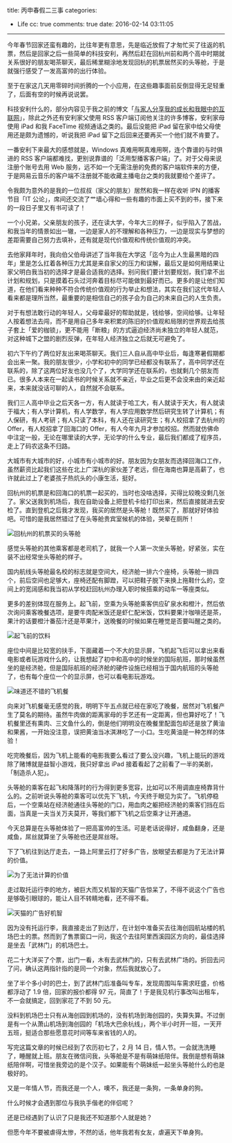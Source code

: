 title: 丙申春假二三事
categories:
  - Life
cc: true
comments: true
date: 2016-02-14 03:11:05
---

今年春节回家还蛮有趣的，比往年更有意思，先是临近放假了才匆忙买了往返的机票，然后是回家之后一些简单的科技安利，再然后赶在回杭州前和两个高中时期就关系很好的朋友喝茶聊天，最后稀里糊涂地发现回杭的机票居然买的头等舱，于是就强行感受了一发高富帅的出行体验。

至于在家这几天用零碎时间折腾的一个小应用，在这些趣事面前反倒显得无足轻重了，后面有空的时候再说说罢。

<!-- more --><!-- indicate-the-source -->

科技安利什么的，部分内容见于我之前的博文「[与家人分享我的成长和我眼中的互联网][1]」，除此之外还有安利家父使用 RSS 客户端订阅他关注的许多博客，安利家母使用 iPad 和我 FaceTime 视频通话之类的。最后没能把 iPad 留在家中给父母使用还是颇为遗憾的，听说我把 iPad 留下之后回来还要再买一个他们就不肯要了。

一番安利下来最大的感想就是，Windows 真难用啊真难用啊，连个靠谱的与时俱进的 RSS 客户端都难找，更别说靠谱的「泛用型播客客户端」了。对于父母来说注册个账号去用 Web 服务，远不如一个无需注册的免费的客户端软件来的方便，于是网易云音乐的客户端不注册就不能收藏主播电台之类的我就要给个差评了。

令我颇为意外的是我的一位叔叔（家父的朋友）居然和我一样在收听 IPN 的播客节目「IT 公论」，席间还交流了艹墙心得和一些有趣的市面上买不到的书，接下来的一段日子里又有书可读了！

一个小兄弟，父亲朋友的孩子，还在读大学，今年大三的样子，似乎陷入了苦战，和我当年的情景如出一辙，一边是家人的不理解和各种压力，一边是现实与梦想的差距需要自己努力去填补，还有就是现代价值观和传统价值观的冲突。

去他家拜年时，我向伯父伯母讲述了当年我在大学这「迄今为止人生最黑暗的四年」里是怎么扛着各种压力尤其是来自家父的压力和误解，最后又是如何用结果让家父明白我当初的选择才是最合适我的选择。别问我们要计划要规划，我们拿不出计划和规划，只是摸着石头过河奔着目标尽可能做到最好而已。更多的是让他们知道，在他们看来种种不符合传统价值观的行为举止和想法，其实在我们这代年轻人看来都是理所当然，最重要的是相信自己的孩子会为自己的未来自己的人生负责。

对于有想法敢行动的年轻人，父母辈最好的帮助就是，钱给够，空间给够。让年轻人按着想法去闯，而不是用自己多年来积累的陈旧的价值观和局限的世界观去给孩子套上「爱的枷锁」，更不能用「断粮」的方式逼迫经济尚未独立的年轻人就范，对这种城下之盟的剧烈反弹，在年轻人经济独立之后就无可避免了。

初六下午约了两位好友出来喝茶聊天。我们三人自从高中毕业后，每逢寒暑假期都会出来一聚。我的朋友很少，小学和初中的同学已经都没有联系了，高中同学还在联系的，除了这两位好友也没几个了，大学同学还在联系的，也就剩几个朋友而已。很多人本来在一起读书的时候关系就不亲近，毕业之后更不会没来由的亲近起来，本来就没话可聊的人，自然就不会联系。

我们三人高中毕业之后天各一方，有人就读于哈工大，有人就读于天大，有人就读于福大；有人学计算机，有人学数学，有人学应用数学然后研究生转了计算机；有人保研，有人考研；有人只读了本科，有人还在读研究生；有人校招拿了去杭州的 Offer，有人校招拿了回海口的 Offer，有人今年九月才参加校招。然而就仿佛命中注定一般，无论在哪里读的大学，无论学的什么专业，最后我们都成了程序员，走上了码农这条不归路。

大城市有大城市的好，小城市有小城市的好。朋友因为女朋友而选择回海口工作，虽然薪资比起我们这些在北上广深杭的家伙差了老远，但在海南也算是高薪了，也许就此过上了老婆孩子热炕头的小康生活，挺好。

回杭州的机票是和回海口的机票一起买的，当时也没啥选择，买得比较晚没剩几张了。家父送我到机场后，我在自助设备上把登机卡给打印出来，然后直接就进去安检了。直到登机之后我才发现，我买的居然是头等舱！既然买了，那就好好体验吧。可惜的是我居然错过了在头等舱贵宾室候机的体验，哭晕在厕所！

![回杭州的机票买的头等舱](https://i.imgur.com/8CZ0Uc8.jpg)

感觉头等舱的其他乘客都是老司机了，就我一个人第一次坐头等舱，好紧张，实在装不出经常坐头等舱的样子。

国内航线头等舱最名校的标志就是空间大，经济舱一排六个座椅，头等舱一排四个，前后空间也足够大，座椅还配有脚蹬，可以把鞋子脱下来换上拖鞋什么的，空间上的宽阔感和我当初从学校赶回杭州办理入职时候搭乘的动车一等座类似。

更多的差别体现在服务上。起飞前，空乘为头等舱乘客供应矿泉水和橙汁，然后依次询问乘客晚餐选项，是要牛肉配米饭还是虾仁配米饭，饮料要果汁咖啡还是茶，果汁的话要橙汁番茄汁还是苹果汁，送晚餐的时候如果在睡觉是否要叫醒之类的。

![起飞前的饮料](https://i.imgur.com/U6LAhcbl.jpg)

座位中间是比较宽的扶手，下面藏着一个不大的显示屏，飞机起飞后可以拿出来看电影或者玩游戏什么的，让我想起了初中和高中的时候坐的国际航班，那时候虽然坐的是经济舱，但是国际航班的经济舱的硬件设施已经相当于国内航班的头等舱了，也有每个座位一个的显示屏，也可以看电影玩游戏。

![味道还不错的飞机餐](https://i.imgur.com/u1xRv0O.jpg)

向来对飞机餐毫无感觉的我，明明下午五点就已经在家吃了晚餐，居然对飞机餐产生了莫名的期待。虽然牛肉做的距离家母的手艺还有一定距离，但也算好吃了！飞机餐里还有熏肉、三文鱼什么的，倒是他们明明没在晚餐里配面包却还是放了黄油和果酱，一开始没注意，误把黄油当冰淇淋吃了一小口。生吃黄油是一种怎样的体验！

吃完晚餐后，因为飞机上能看的电影我要么看过了要么没兴趣，飞机上能玩的游戏除了赌博就是益智小游戏，我只好拿出 iPad 接着看起了之前看了一半的美剧，「制造杀人犯」。

头等舱的乘客在起飞和降落时的行为得到更多宽容，比如可以不用调直座椅靠背什么的。之前听说头等舱的乘客可以优先下飞机，今天终于眼见为实了。飞机停稳后，一个空乘站在经济舱通往头等舱的门口，用血肉之躯把经济舱的乘客们挡在后面，当真是一夫当关万夫莫开，等我们都下飞机之后空乘才让开通道。

今天总算是在头等舱体验了一把高富帅的生活。可是老话说得好，咸鱼翻身，还是咸鱼，屌丝就算坐了头等舱也还是屌丝呀。

下了飞机往到达厅走去，一路上阿里云打了好多广告，放眼望去都是为了无法计算的价值。

![为了无法计算的价值](https://i.imgur.com/INK1NqXl.jpg)

走过取托运行李的地方，被巨大而又机智的天猫广告惊呆了，不得不说这个广告也是够吸引眼球的，能让人目不转睛地看，还不得不看。

![天猫的广告好机智](https://i.imgur.com/qUFMiS0l.jpg)

因为没有托运行李，我直接走出了到达厅，在计划中准备买去往海创园航站楼的机场巴士的票。然而到了售票窗口一问，我这个去往阿里西溪园区方向的，最佳选择是坐去「武林门」的机场巴士。

花二十大洋买了个票，出门一看，木有去武林门的，只有去武林广场的。折回去问了问，确认这两指针指的是同一个对象，然后我就放心了。

坐了半个多小时的巴士，到了武林门后准备叫专车，发现周围叫车需求旺盛，价格都浮动了 1.9 倍，回家的报价都得 97 元，简直了！于是我见机行事改叫出租车，不一会就搞定，回到家花了不到 50 元。

没料到机场巴士只有从海创园到机场的，没有机场到海创园的，失算失算。不过倒是有一个从萧山机场到海创园的「机场大巴余杭线」，两个半小时开一班，一天开五班，挺适合那些愿意花时间等车来省钱的人的。

写完这篇文章的时候已经到了农历初七了，2 月 14 日，情人节。一会就洗洗睡了，睡醒就上班。朋友在微信问我，头等舱是不是有萌妹纸陪伴。我倒是想有萌妹纸陪伴啊，可惜坐我旁边的是个汉子。如果能有个萌妹纸一起坐头等舱什么的也是极好的。

又是一年情人节，而我还是一个人，噢不，我还是一条狗，一条单身的狗。

什么时候才会遇到那位与我执手偕老的伴侣呢？

还是已经遇到了认识了只是我还不知道那个人就是她？

但愿今年不要被虐得太惨，不然的话，他年我若有女友，虐遍天下单身狗。


[1]: /2016/02/10/oldman-needs-my-view-of-the-internet/




